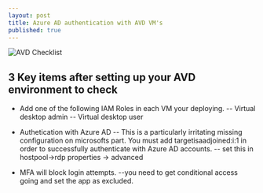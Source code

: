 ```yaml
---
layout: post
title: Azure AD authentication with AVD VM's
published: true
---
```


![AVD Checklist]({{site.baseurl}}/https://www.ciraltos.com/wp-content/uploads/2020/05/WVD.png)
## 3 Key items after setting up your AVD environment to check

- Add one of the following IAM Roles in each VM your deploying.
-- Virtual desktop admin
-- Virtual desktop user

- Authetication with Azure AD
-- This is a particularly irritating missing configuration on microsofts part.  You must add targetisaadjoined:i:1 in order to successfully authenticate with Azure AD accounts.
-- set this in hostpool->rdp properties -> advanced


- MFA will block login attempts.
--you need to get conditional access going and set the app as excluded.
